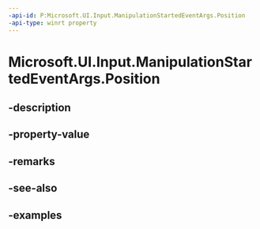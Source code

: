 ```yaml
---
-api-id: P:Microsoft.UI.Input.ManipulationStartedEventArgs.Position
-api-type: winrt property
---
```


# Microsoft.UI.Input.ManipulationStartedEventArgs.Position

<!--
public Windows.Foundation.Point Position { get; }
-->

## -description
## -property-value

## -remarks

## -see-also

## -examples
